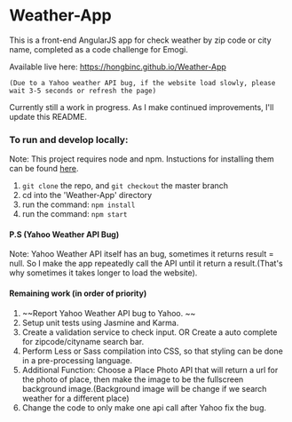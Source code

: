 # Weather-App
This is a front-end AngularJS app for check weather by zip code or city name, completed as a code challenge for Emogi.

Available live here: https://hongbinc.github.io/Weather-App 

`(Due to a Yahoo weather API bug, if the website load slowly, please wait 3-5 seconds or refresh the page)`

Currently still a work in progress. As I make continued improvements, I'll update this README.

### To run and develop locally:
Note: This project requires node and npm. Instuctions for installing them can be found [here](https://docs.npmjs.com/getting-started/installing-node).

1. `git clone` the repo, and `git checkout` the master branch
2. cd into the 'Weather-App' directory
3. run the command: `npm install`
4. run the command: `npm start`

#### P.S (Yahoo Weather API Bug)
Note: Yahoo Weather API itself has an bug, sometimes it returns result = null. So I make the app repeatedly call the API until it return a result.(That's why sometimes it takes longer to load the website).

#### Remaining work (in order of priority)
1.  ~~Report Yahoo Weather API bug to Yahoo. ~~
2. Setup unit tests using Jasmine and Karma.
3. Create a validation service to check input. OR Create a auto complete for zipcode/cityname search bar. 
4. Perform Less or Sass compilation into CSS, so that styling can be done in a pre-processing language.
5. Additional Function: Choose a Place Photo API that will return a url for the photo of place, then make the image to be the fullscreen      background image.(Background image will be change if we search weather for a different place)
6. Change the code to only make one api call after Yahoo fix the bug.
